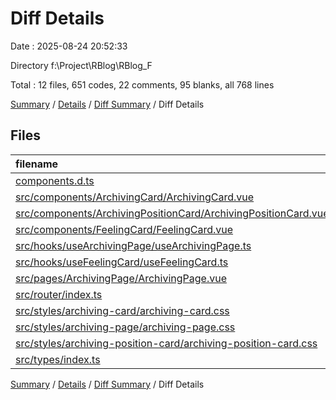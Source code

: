 # Diff Details

Date : 2025-08-24 20:52:33

Directory f:\\Project\\RBlog\\RBlog_F

Total : 12 files,  651 codes, 22 comments, 95 blanks, all 768 lines

[Summary](results.md) / [Details](details.md) / [Diff Summary](diff.md) / Diff Details

## Files
| filename | language | code | comment | blank | total |
| :--- | :--- | ---: | ---: | ---: | ---: |
| [components.d.ts](/components.d.ts) | TypeScript | 2 | 0 | 0 | 2 |
| [src/components/ArchivingCard/ArchivingCard.vue](/src/components/ArchivingCard/ArchivingCard.vue) | vue | 42 | 2 | 6 | 50 |
| [src/components/ArchivingPositionCard/ArchivingPositionCard.vue](/src/components/ArchivingPositionCard/ArchivingPositionCard.vue) | vue | 105 | 2 | 16 | 123 |
| [src/components/FeelingCard/FeelingCard.vue](/src/components/FeelingCard/FeelingCard.vue) | vue | -8 | -2 | -2 | -12 |
| [src/hooks/useArchivingPage/useArchivingPage.ts](/src/hooks/useArchivingPage/useArchivingPage.ts) | TypeScript | 55 | 8 | 4 | 67 |
| [src/hooks/useFeelingCard/useFeelingCard.ts](/src/hooks/useFeelingCard/useFeelingCard.ts) | TypeScript | 13 | 1 | 0 | 14 |
| [src/pages/ArchivingPage/ArchivingPage.vue](/src/pages/ArchivingPage/ArchivingPage.vue) | vue | 56 | 1 | 8 | 65 |
| [src/router/index.ts](/src/router/index.ts) | TypeScript | 1 | 0 | 0 | 1 |
| [src/styles/archiving-card/archiving-card.css](/src/styles/archiving-card/archiving-card.css) | PostCSS | 118 | 4 | 18 | 140 |
| [src/styles/archiving-page/archiving-page.css](/src/styles/archiving-page/archiving-page.css) | PostCSS | 125 | 5 | 22 | 152 |
| [src/styles/archiving-position-card/archiving-position-card.css](/src/styles/archiving-position-card/archiving-position-card.css) | PostCSS | 138 | 1 | 22 | 161 |
| [src/types/index.ts](/src/types/index.ts) | TypeScript | 4 | 0 | 1 | 5 |

[Summary](results.md) / [Details](details.md) / [Diff Summary](diff.md) / Diff Details